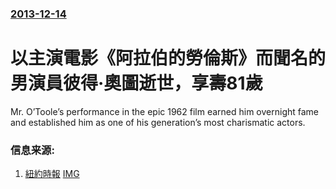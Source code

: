 ### [2013-12-14](/news/2013/12/14/index.md)

##### 
#  以主演電影《阿拉伯的勞倫斯》而聞名的男演員彼得·奧圖逝世，享壽81歲 

Mr. O’Toole’s performance in the epic 1962 film earned him overnight fame and established him as one of his generation’s most charismatic actors.


### 信息来源:

1. [紐約時報](http://www.nytimes.com/2013/12/16/movies/peter-otoole-lawrence-of-arabia-is-dead-at-81.html?_r=0) [IMG](https://static01.nyt.com/newsgraphics/images/icons/defaultPromoCrop.png)

